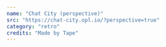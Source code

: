 ```yaml
---
name: "Chat City (perspective)"
src: "https://chat-city.opl.io/?perspective=true"
category: "retro"
credits: "Made by Tape"
---
```

